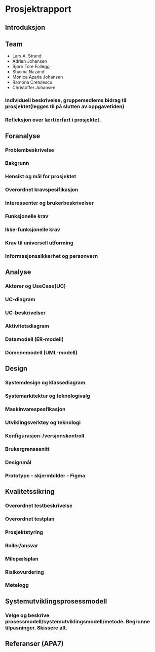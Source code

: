 # Prosjektrapport

## Introduksjon


## Team
- Lars A. Strand
- Adrian Johansen
- Bjørn Tore Follegg
- Shaima Nazand
- Monica Azaria Johansen
- Ramona Cretulescu
- Christoffer Johansen
### Individuell beskrivelse, gruppemedlems bidrag til prosjektet(legges til på slutten av oppgavetiden)
### Refleksjon over lært/erfart i prosjektet. 


## Foranalyse

### Problembeskrivelse

### Bakgrunn

### Hensikt og mål for prosjektet

### Overordnet kravspesifikasjon

### Interessenter og brukerbeskrivelser

### Funksjonelle krav

### Ikke-funksjonelle krav

### Krav til universell utforming

### Informasjonssikkerhet og personvern


## Analyse

### Aktører og UseCase(UC)

### UC-diagram

### UC-beskrivelser

### Aktivitetsdiagram

### Datamodell (ER-modell)

### Domenemodell (UML-modell)


## Design

### Systemdesign og klassediagram

### Systemarkitektur og teknologivalg

### Maskinvarespesfikasjon

### Utviklingsverktøy og teknologi

### Konfigurasjon-/versjonskontroll

### Brukergrensesnitt

### Designmål

### Prototype - skjermbilder - Figma


## Kvalitetssikring

### Overordnet testbeskrivelse

### Overordnet testplan

### Prosjektstyring

### Roller/ansvar

### Milepælsplan

### Risikovurdering

### Møtelogg


## Systemutviklingsprosessmodell

### Velge og beskrive prosessmodell/systemutviklingsmodell/metode. Begrunne tilpasninger. Skissere alt.


## Referanser (APA7)




